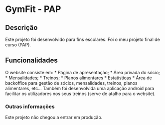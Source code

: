 # GymFit - PAP

## Descrição
Este projeto foi desenvolvido para fins escolares. Foi o meu projeto final de curso (PAP).

## Funcionalidades
O website consiste em:
    * Página de apresentação;
    * Área privada do sócio;
        * Mensalidades;
        * Treinos; 
        * Planos alimentares
        * Estatísticas
    * Área de backoffice para gestão de sócios, mensalidades, treinos, planos alimentares, etc...
Também foi desenvolvida uma aplicação android para facilitar os utilizadores nos seus treinos (serve de atalho para o website).

### Outras informações
Este projeto não chegou a entrar em produção.
